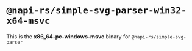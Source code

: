 # `@napi-rs/simple-svg-parser-win32-x64-msvc`

This is the **x86_64-pc-windows-msvc** binary for `@napi-rs/simple-svg-parser`
